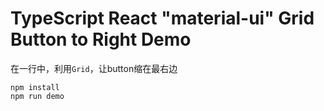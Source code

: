 TypeScript React "material-ui" Grid Button to Right Demo
===================================

在一行中，利用`Grid`，让button缩在最右边

```
npm install
npm run demo
```
